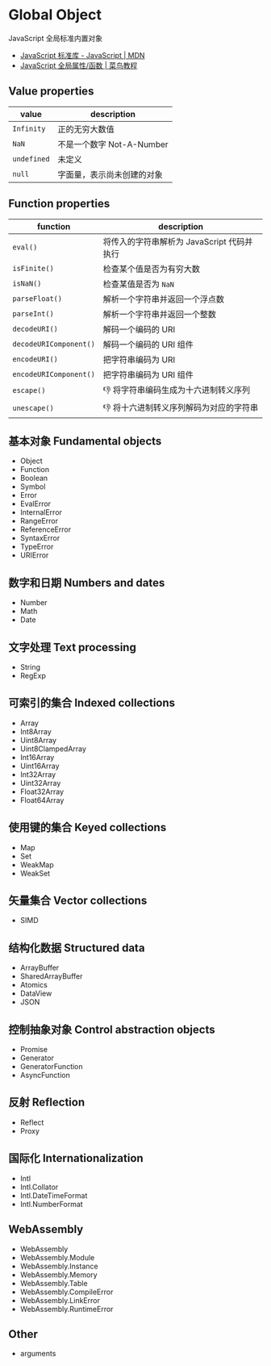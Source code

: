 # Global Object

JavaScript 全局标准内置对象

- [JavaScript 标准库 - JavaScript | MDN](https://developer.mozilla.org/zh-CN/docs/Web/JavaScript/Reference/Global_Objects)
- [JavaScript 全局属性/函数 | 菜鸟教程](http://www.runoob.com/jsref/jsref-obj-global.html)

## Value properties

value | description
-|-
`Infinity` | 正的无穷大数值
`NaN` | 不是一个数字 Not-A-Number
`undefined` | 未定义
`null` | 字面量，表示尚未创建的对象

## Function properties

function | description
-|-
`eval()` | 将传入的字符串解析为 JavaScript 代码并执行
`isFinite()` | 检查某个值是否为有穷大数
`isNaN()` | 检查某值是否为 `NaN`
`parseFloat()` | 解析一个字符串并返回一个浮点数
`parseInt()` | 解析一个字符串并返回一个整数
`decodeURI()` | 解码一个编码的 URI
`decodeURIComponent()` | 解码一个编码的 URI 组件
`encodeURI()` | 把字符串编码为 URI
`encodeURIComponent()` | 把字符串编码为 URI 组件
`escape()` | :-1: 将字符串编码生成为十六进制转义序列
`unescape()` | :-1: 将十六进制转义序列解码为对应的字符串

## 基本对象 Fundamental objects

- Object
- Function
- Boolean
- Symbol
- Error
- EvalError
- InternalError
- RangeError
- ReferenceError
- SyntaxError
- TypeError
- URIError

## 数字和日期 Numbers and dates

- Number
- Math
- Date

## 文字处理 Text processing

- String
- RegExp

## 可索引的集合 Indexed collections

- Array
- Int8Array
- Uint8Array
- Uint8ClampedArray
- Int16Array
- Uint16Array
- Int32Array
- Uint32Array
- Float32Array
- Float64Array

## 使用键的集合 Keyed collections

- Map
- Set
- WeakMap
- WeakSet

## 矢量集合 Vector collections

- SIMD

## 结构化数据 Structured data

- ArrayBuffer
- SharedArrayBuffer 
- Atomics 
- DataView
- JSON

## 控制抽象对象 Control abstraction objects

- Promise
- Generator
- GeneratorFunction
- AsyncFunction

## 反射 Reflection

- Reflect
- Proxy

## 国际化 Internationalization

- Intl
- Intl.Collator
- Intl.DateTimeFormat
- Intl.NumberFormat

## WebAssembly

- WebAssembly
- WebAssembly.Module
- WebAssembly.Instance
- WebAssembly.Memory
- WebAssembly.Table
- WebAssembly.CompileError
- WebAssembly.LinkError
- WebAssembly.RuntimeError

## Other

- arguments

